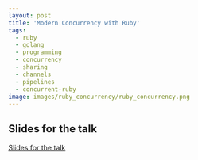 ```yaml
---
layout: post
title: 'Modern Concurrency with Ruby'
tags:
  - ruby
  - golang
  - programming
  - concurrency
  - sharing
  - channels
  - pipelines
  - concurrent-ruby
image: images/ruby_concurrency/ruby_concurrency.png
---
```


## Slides for the talk

[Slides for the talk](https://docs.google.com/presentation/d/1hgLXleSytsdXCRo6R3fxqi9XFK7dAsO2/edit?usp=sharing&ouid=105097944914173266944&rtpof=true&sd=true)
